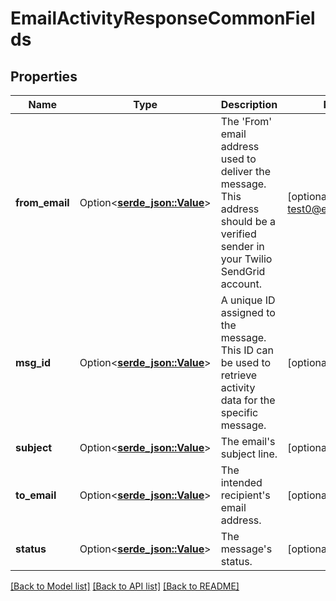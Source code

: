 # EmailActivityResponseCommonFields

## Properties

Name | Type | Description | Notes
------------ | ------------- | ------------- | -------------
**from_email** | Option<[**serde_json::Value**](.md)> | The 'From' email address used to deliver the message. This address should be a verified sender in your Twilio SendGrid account. | [optional][default to test0@example.com]
**msg_id** | Option<[**serde_json::Value**](.md)> | A unique ID assigned to the message. This ID can be used to retrieve activity data for the specific message. | [optional]
**subject** | Option<[**serde_json::Value**](.md)> | The email's subject line. | [optional]
**to_email** | Option<[**serde_json::Value**](.md)> | The intended recipient's email address. | [optional]
**status** | Option<[**serde_json::Value**](serde_json::Value.md)> | The message's status. | [optional]

[[Back to Model list]](../README.md#documentation-for-models) [[Back to API list]](../README.md#documentation-for-api-endpoints) [[Back to README]](../README.md)



